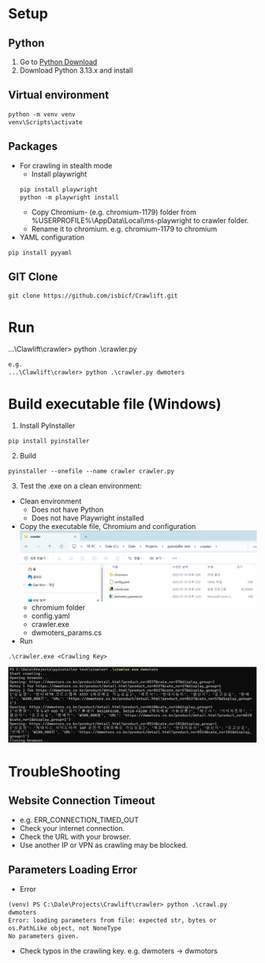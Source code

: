 # Setup
## Python
1. Go to [Python Download](https://www.python.org/downloads)
2. Download Python 3.13.x and install
## Virtual environment
```
python -m venv venv
venv\Scripts\activate
```
## Packages
- For crawling in stealth mode
  - Install playwright
  ```
  pip install playwright
  python -m playwright install
  ```
  - Copy Chromium-<version> (e.g. chromium-1179) folder from  %USERPROFILE%\AppData\Local\ms-playwright to crawler folder.
  - Rename it to chromium. e.g. chromium-1179 to chromium
- YAML configuration
```
pip install pyyaml
```
## GIT Clone
```
git clone https://github.com/isbicf/Crawlift.git
```

# Run
...\Clawlift\crawler> python .\crawler.py <Crawling Key in config.yaml>
```
e.g.
...\Clawlift\crawler> python .\crawler.py dwmoters
```

# Build executable file (Windows)
1. Install PyInstaller
```
pip install pyinstaller
```
2. Build
```
pyinstaller --onefile --name crawler crawler.py
```
3. Test the .exe on a clean environment:
- Clean environment
  - Does not have Python
  - Does not have Playwright installed
- Copy the executable file, Chromium and configuration\
  <img src="images/folder.png" width="600">
  - chromium folder
  - config.yaml
  - crawler.exe
  - dwmoters_params.cs
- Run
```
.\crawler.exe <Crawling Key>
```
  <img src="images/run.png" width="600">

# TroubleShooting
## Website Connection Timeout
- e.g. ERR_CONNECTION_TIMED_OUT
- Check your internet connection.
- Check the URL with your browser.
- Use another IP or VPN as crawling may be blocked. 
## Parameters Loading Error
- Error 
```
(venv) PS C:\Dale\Projects\Crawlift\crawler> python .\crawl.py dwmoters
Error: loading parameters from file: expected str, bytes or os.PathLike object, not NoneType
No parameters given.
```
- Check typos in the crawling key. e.g. dwmoters -> dwmotors

